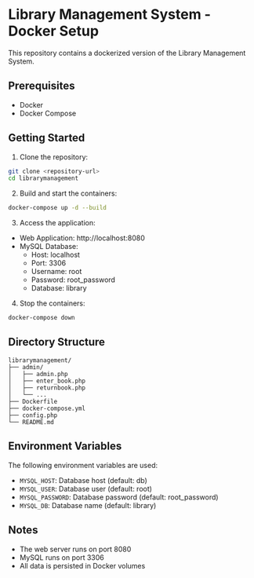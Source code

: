 # Library Management System - Docker Setup

This repository contains a dockerized version of the Library Management System.

## Prerequisites

- Docker
- Docker Compose

## Getting Started

1. Clone the repository:
```bash
git clone <repository-url>
cd librarymanagement
```

2. Build and start the containers:
```bash
docker-compose up -d --build
```

3. Access the application:
- Web Application: http://localhost:8080
- MySQL Database:
  - Host: localhost
  - Port: 3306
  - Username: root
  - Password: root_password
  - Database: library

4. Stop the containers:
```bash
docker-compose down
```

## Directory Structure

```
librarymanagement/
├── admin/
│   ├── admin.php
│   ├── enter_book.php
│   ├── returnbook.php
│   └── ...
├── Dockerfile
├── docker-compose.yml
├── config.php
└── README.md
```

## Environment Variables

The following environment variables are used:

- `MYSQL_HOST`: Database host (default: db)
- `MYSQL_USER`: Database user (default: root)
- `MYSQL_PASSWORD`: Database password (default: root_password)
- `MYSQL_DB`: Database name (default: library)

## Notes

- The web server runs on port 8080
- MySQL runs on port 3306
- All data is persisted in Docker volumes 
